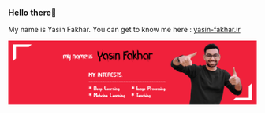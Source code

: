 <!--
**yasinfakhar/yasinfakhar** is a ✨ _special_ ✨ repository because its `README.md` (this file) appears on your GitHub profile.

Here are some ideas to get you started:

- 🔭 I’m currently working on ...
- 🌱 I’m currently learning ...
- 👯 I’m looking to collaborate on ...
- 🤔 I’m looking for help with ...
- 💬 Ask me about ...
- 📫 How to reach me: ...
- 😄 Pronouns: ...
- ⚡ Fun fact: ...
-->

<h3>Hello there👋</h3>

<p>My name is Yasin Fakhar. You can get to know me here : <a href="https://yasin-fakhar.ir">yasin-fakhar.ir</a></p>
<img src='linkedin.jpg'/>

